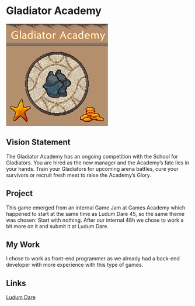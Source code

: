 # Gladiator Academy

![LOGO](res/GladiatorAcademy.jpg)

## Vision Statement

The Gladiator Academy has an ongoing competition with the School for Gladiators. You are hired as the new manager and the Academy’s fate lies in your hands. Train your Gladiators for upcoming arena battles, cure your survivors or recruit fresh meat to raise the Academy’s Glory.

## Project

This game emerged from an internal Game Jam at Games Academy which happened to start at the same time as Ludum Dare 45, so the same theme was chosen: Start with nothing. After our internal 48h we chose to work a bit more on it and submit it at Ludum Dare.

## My Work

I chose to work as front-end programmer as we already had a back-end developer with more experience with this type of games.

## Links

[Ludum Dare](https://ldjam.com/events/ludum-dare/44/gladiator-academy)

